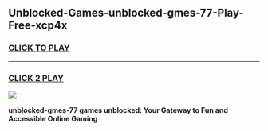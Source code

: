 
## Unblocked-Games-unblocked-gmes-77-Play-Free-xcp4x
<h3>
<a href="https://premium76.site?title=unblocked-gmes-77&ref=20M">CLICK TO PLAY</a></h3>
<hr>

<h3>
<a href="https://premium76.site?title=unblocked-gmes-77&ref=20M">CLICK 2 PLAY</a>
  
</h3>

<a href="https://premium76.site?title=unblocked-gmes-77&ref=19M"><img src="https://clearcache.store/games.png"></a>


**unblocked-gmes-77 games unblocked: Your Gateway to Fun and Accessible Online Gaming**
